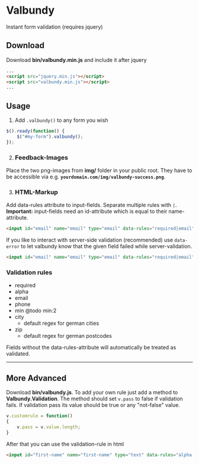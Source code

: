 # Valbundy
Instant form validation (requires jquery)

## Download
Download **bin/valbundy.min.js** and include it after jquery
```html
...
<script src="jquery.min.js"></script>
<script src="valbundy.min.js"></script>
...
```

## Usage
1. Add `.valbundy()` to any form you wish
```javascript
$().ready(function() {
    $("#my-form").valbundy();
});
```

2. ### Feedback-Images
Place the two png-images from **img/** folder in your public root. They have to be accessible via e.g. **`yourdomain.com/img/valbundy-success.png`**.

3. ### HTML-Markup
Add data-rules attribute to input-fields. Separate multiple rules with `|`. **Important:** input-fields need an id-attribute which is equal to their name-attribute.
```html
<input id="email" name="email" type="email" data-rules="required|email">
```
If you like to interact with server-side validation (recommended) use `data-error` to let valbundy know that the given field failed while server-validation.
```html
<input id="email" name="email" type="email" data-rules="required|email" data-error="1">
```

### Validation rules
- required
- alpha
- email
- phone
- min @todo min:2
- city
  - default regex for german cities
- zip
  - default regex for german postcodes

Fields without the data-rules-attribute will automatically be treated as validated.

***

## More Advanced
Download **bin/valbundy.js**. To add your own rule just add a method to **Valbundy.Validation**. The method should set `v.pass` to false if validation fails. If validation pass its value should be true or any "not-false" value.
```javascript
v.customrule = function()
{
    v.pass = v.value.length;
}
```
After that you can use the validation-rule in html
```html
<input id="first-name" name="first-name" type="text" data-rules="alpha|customrule">
```
